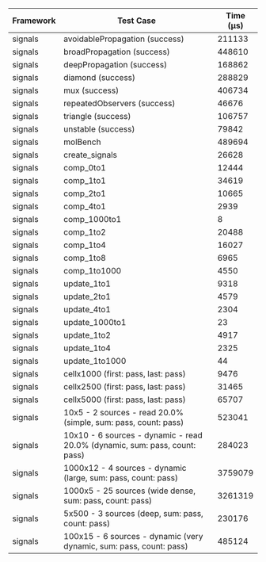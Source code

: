 | Framework | Test Case | Time (μs) |
| --- | --- | --- |
| signals | avoidablePropagation (success) | 211133 |
| signals | broadPropagation (success) | 448610 |
| signals | deepPropagation (success) | 168862 |
| signals | diamond (success) | 288829 |
| signals | mux (success) | 406734 |
| signals | repeatedObservers (success) | 46676 |
| signals | triangle (success) | 106757 |
| signals | unstable (success) | 79842 |
| signals | molBench | 489694 |
| signals | create_signals | 26628 |
| signals | comp_0to1 | 12444 |
| signals | comp_1to1 | 34619 |
| signals | comp_2to1 | 10665 |
| signals | comp_4to1 | 2939 |
| signals | comp_1000to1 | 8 |
| signals | comp_1to2 | 20488 |
| signals | comp_1to4 | 16027 |
| signals | comp_1to8 | 6965 |
| signals | comp_1to1000 | 4550 |
| signals | update_1to1 | 9318 |
| signals | update_2to1 | 4579 |
| signals | update_4to1 | 2304 |
| signals | update_1000to1 | 23 |
| signals | update_1to2 | 4917 |
| signals | update_1to4 | 2325 |
| signals | update_1to1000 | 44 |
| signals | cellx1000 (first: pass, last: pass) | 9476 |
| signals | cellx2500 (first: pass, last: pass) | 31465 |
| signals | cellx5000 (first: pass, last: pass) | 65707 |
| signals | 10x5 - 2 sources - read 20.0% (simple, sum: pass, count: pass) | 523041 |
| signals | 10x10 - 6 sources - dynamic - read 20.0% (dynamic, sum: pass, count: pass) | 284023 |
| signals | 1000x12 - 4 sources - dynamic (large, sum: pass, count: pass) | 3759079 |
| signals | 1000x5 - 25 sources (wide dense, sum: pass, count: pass) | 3261319 |
| signals | 5x500 - 3 sources (deep, sum: pass, count: pass) | 230176 |
| signals | 100x15 - 6 sources - dynamic (very dynamic, sum: pass, count: pass) | 485124 |
